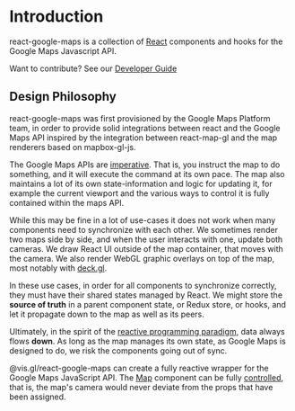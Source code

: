 # Introduction

react-google-maps is a collection of [React](https://react.dev/) components and hooks for
the Google Maps Javascript API.

Want to contribute? See our [Developer Guide](./contributing.md)

## Design Philosophy

react-google-maps was first provisioned by the Google Maps Platform team, in order to provide solid integrations between
react and the Google Maps API inspired by the integration between react-map-gl and the map renderers based on
mapbox-gl-js.

The Google Maps APIs are [imperative](https://en.wikipedia.org/wiki/Imperative_programming).
That is, you instruct the map to do something, and it will execute the command at its own pace.
The map also maintains a lot of its own state-information and logic for updating it, for example
the current viewport and the various ways to control it is fully contained within the maps API.

While this may be fine in a lot of use-cases it does not work when many components need to synchronize
with each other. We sometimes render two maps side by side, and when the user interacts with one,
update both cameras. We draw React UI outside of the map container, that moves with the camera.
We also render WebGL graphic overlays on top of the map, most notably with [deck.gl](https://deck.gl).

In these use cases, in order for all components to synchronize correctly, they must have their shared
states managed by React. We might store the **source of truth** in a parent component state, or Redux
store, or hooks, and let it propagate down to the map as well as its peers.

Ultimately, in the spirit of the [reactive programming paradigm](https://en.wikipedia.org/wiki/Reactive_programming),
data always flows **down**. As long as the map manages its own state, as Google Maps is designed to do, we risk the
components going out of sync.

@vis.gl/react-google-maps can create a fully reactive wrapper for the Google Maps JavaScript API.
The [Map](./api-reference/components/map.md) component can be fully
[controlled](https://reactjs.org/docs/forms.html#controlled-components), that is, the map's camera would
never deviate from the props that have been assigned.
